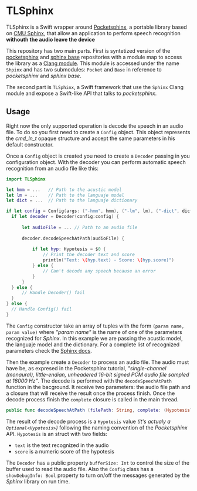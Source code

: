 # TLSphinx

TLSphinx is a Swift wrapper around [Pocketsphinx], a portable library based on [CMU Sphinx], that allow an application to perform speech recognition **withouth the audio leave the device**

This repository has two main parts. First is syntetized version of the [pocketsphinx](http://sourceforge.net/projects/cmusphinx/files/pocketsphinx/5prealpha/) and [sphinx base] repositories with a module map to access the library as a [Clang module]. This module is accessed under the name `Shpinx` and has two submodules: `Pocket` and `Base` in reference to _pocketsphinx_ and _sphinx base_.

The second part is `TLSphinx`, a Swift framework that use the `Sphinx` Clang module and expose a Swift-like API that talks to _pocketsphinx_.

## Usage

Right now the only supported operation is decode the speech in an audio file. To do so you first need to create a `Config` object. This object represents the _cmd_ln_t_ opaque structure and accept the same parameters in his default constructor.

Once a `Config` object is created you need to create a `Decoder` passing in you configuration object. With the decoder you can perform automatic speech recognition from an audio file like this:

```swift
import TLSphinx

let hmm = ...   // Path to the acustic model
let lm = ...    // Path to the languaje model
let dict = ...  // Path to the languaje dictionary

if let config = Config(args: ("-hmm", hmm), ("-lm", lm), ("-dict", dict)) {
  if let decoder = Decoder(config:config) {
      
      let audioFile = ... // Path to an audio file
      
      decoder.decodeSpeechAtPath(audioFile) {
          
          if let hyp: Hypotesis = $0 {
              // Print the decoder text and score
              println("Text: \(hyp.text) - Score: \(hyp.score)")
          } else {
              // Can't decode any speech because an error
          }
      }
  } else {
      // Handle Decoder() fail
  }
} else {
  // Handle Config() fail  
}
```

The `Config` constructor take an array of tuples with the form `(param name, param value)` where _"param name"_ is the name of one of the parameters recognized for _Sphinx_. In this example we are passing the acustic model, the languaje model and the dictionary. For a complete list of recognized parameters check the [Sphinx docs].

Then the example create a `Decoder` to process an audio file. The audio must have be, as expresed in the Pocketsphinx tutorial,  _"single-channel (monaural), little-endian, unheadered 16-bit signed PCM audio file sampled at 16000 Hz"_. The decode is performed with the `decodeSpeechAtPath` function in the bacground. It receive two parameters: the audio file path and a closure that will receive the result once the process finish. Once the decode process finish the `complete` closure is called in the main thread.

```swift
public func decodeSpeechAtPath (filePath: String, complete: (Hypotesis?) -> ())
```

The result of the decode process is a `Hypotesis` value _(it's actualy a `Optional<Hypotesis>`)_ following the naming convention of the _Pocketsphinx_ API. `Hypotesis` is an struct with two fields:
- `text` is the text recognized in the audio
- `score` is a numeric score of the hypotesis

The `Decoder` has a public property `bufferSize: Int` to control the size of the buffer used to read the audio file. Also the `Config` class has a `showDebugInfo: Bool` property to turn on/off the messages generated by the _Sphinx_ library on run time.


[CMU Sphinx]: http://cmusphinx.sourceforge.net/
[Pocketsphinx]: http://cmusphinx.sourceforge.net/wiki/tutorialpocketsphinx
[sphinx base]: http://sourceforge.net/projects/cmusphinx/files/sphinxbase/5prealpha/
[Clang module]: http://clang.llvm.org/docs/Modules.html
[Sphinx docs]: http://cmusphinx.sourceforge.net/wiki/
